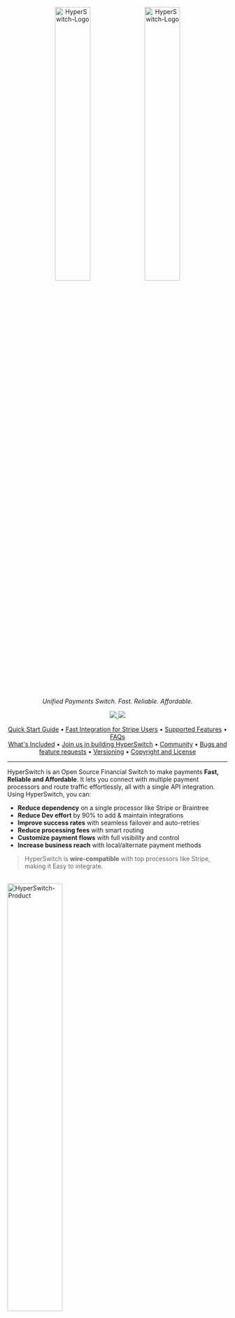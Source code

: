 <p align="center">
  <img src="./docs/imgs/hyperswitch-logo-dark.svg#gh-dark-mode-only" alt="HyperSwitch-Logo" width="40%" />
  <img src="./docs/imgs/hyperswitch-logo-light.svg#gh-light-mode-only" alt="HyperSwitch-Logo" width="40%" />
</p>

<p align="center">
<i>Unified Payments Switch. Fast. Reliable. Affordable.</i>
</p>

<p align="center">
  <a href="https://github.com/juspay/hyperswitch/actions?query=workflow%3ACI+branch%3Amain">
    <img src="https://github.com/juspay/hyperswitch/workflows/CI/badge.svg" />
  </a>
  <a href="https://github.com/juspay/hyperswitch/blob/main/LICENSE">
    <img src="https://img.shields.io/github/license/juspay/hyperswitch" />
  </a>
</p>

<p align="center">
  <a href="#quick-start-guide">Quick Start Guide</a> •
  <a href="#fast-integration-for-stripe-users">Fast Integration for Stripe Users</a> •
  <a href="#supported-features">Supported Features</a> •
  <a href="#faqs">FAQs</a>
  <br>
  <a href="#whats-included">What's Included</a> •
  <a href="#join-us-in-building-hyperswitch">Join us in building HyperSwitch</a> •
  <a href="#community">Community</a> •
  <a href="#bugs-and-feature-requests">Bugs and feature requests</a> •
  <a href="#versioning">Versioning</a> •
  <a href="#copyright-and-license">Copyright and License</a>
</p>
<hr>

HyperSwitch is an Open Source Financial Switch to make payments **Fast, Reliable
and Affordable**.
It lets you connect with multiple payment processors and route traffic
effortlessly, all with a single API integration.
Using HyperSwitch, you can:

- **Reduce dependency** on a single processor like Stripe or Braintree
- **Reduce Dev effort** by 90% to add & maintain integrations
- **Improve success rates** with seamless failover and auto-retries
- **Reduce processing fees** with smart routing
- **Customize payment flows** with full visibility and control
- **Increase business reach** with local/alternate payment methods

> HyperSwitch is **wire-compatible** with top processors like Stripe, making it
> Easy to integrate.

<br>
<img src="./docs/imgs/hyperswitch-product.png" alt="HyperSwitch-Product" width="50%" />

## Quick Start Guide


<a href="https://app.hyperswitch.io/register"><img src="./docs/imgs/signup-to-hs.svg" height="35"></a>

Ways to get started with Hyperswitch:

1. Try it in our Sandbox Environment: Fast and easy to
   start.
   No code or setup is required in your system. [learn more](/docs/try_sandbox.md)


<a href="https://app.hyperswitch.io/register"><img src="./docs/imgs/get-api-keys.svg" height="35"></a>

2. A simple demo of integrating Hyperswitch with your React App, Try our React [Demo App](https://github.com/aashu331998/hyperswitch-react-demo-app/archive/refs/heads/main.zip).


3. Install in your local system: Configurations and
   setup required in your system.
   Suitable if you like to customize the core offering, [setup guide](/docs/try_local_system.md)

## Fast Integration for Stripe Users

If you are already using Stripe, integrating with HyperSwitch is fun, fast &
easy.
Try the steps below to get a feel for how quick the setup is:

1. Get API keys from our [dashboard].
2. Follow the instructions detailed on our
   [documentation page][migrate-from-stripe].

[dashboard]: https://app.hyperswitch.io/register
[migrate-from-stripe]: https://hyperswitch.io/docs/migrateFromStripe

## Supported Features

### Supported Payment Processors and Methods

As of April 2023, we support 30 payment processors and multiple payment methods.
In addition, we are continuously integrating new processors based on their reach
and community requests.
Our target is to support 100+ processors by H2 2023.
You can find the latest list of payment processors, supported methods, and
features
[here][supported-connectors-and-features].

[supported-connectors-and-features]: https://docs.google.com/spreadsheets/d/e/2PACX-1vQWHLza9m5iO4Ol-tEBx22_Nnq8Mb3ISCWI53nrinIGLK8eHYmHGnvXFXUXEut8AFyGyI9DipsYaBLG/pubhtml?gid=0&single=true

### Hosted Version

In addition to all the features of the open-source product, our hosted version
provides features and support to manage your payment infrastructure, compliance,
analytics, and operations end-to-end:

- **System Performance & Reliability**

  - Scalable to support 50,000 tps
  - System uptime of up to 99.99%
  - Deployment with very low latency
  - Hosting option with AWS or GCP

- **Value Added Services**

  - Compliance Support, incl. PCI, GDPR, Card Vault, etc
  - Customise the integration or payment experience
  - Control Center with elaborate analytics and reporting
  - Integration with Risk Management Solutions
  - Integration with other platforms like Subscription, E-commerce, Accounting,
    etc.

- **Enterprise Support**

  - 24x7 Email / On-call Support
  - Dedicated Relationship Manager
  - Custom dashboards with deep analytics, alerts, and reporting
  - Expert team to consult and improve business metrics

You can [try the hosted version in our sandbox][dashboard].

## FAQs

Got more questions?
Please refer to our [FAQs page][faqs].

[faqs]: https://hyperswitch.io/docs/websiteFAQ

<!--
## Documentation

Please refer to the following documentation pages:

- Getting Started Guide [Link]
- API Reference [Link]
- Payments Fundamentals [Link]
- Installation Support [Link]
- Router Architecture [Link]
 -->

## What's Included

Within the repositories, you'll find the following directories and files,
logically grouping common assets and providing both compiled and minified
variations.

### Repositories

The current setup contains a single repo, which contains the core payment router
and the various connector integrations under the `src/connector` sub-directory.

<!-- ### Sub-Crates -->

<!--
| Crate | Stability | Master | Docs | Example |
|--------|-----------|-------|:----:|:------:|
| [masking](./crates/masking) | [![experimental](https://raster.shields.io/static/v1?label=&message=experimental&color=orange)](https://github.com/emersion/stability-badges#experimental) | [![Health](https://raster.shields.io/static/v1?label=&message=unknown&color=333)]() | [![docs.rs](https://raster.shields.io/static/v1?label=&message=docs&color=eee)](https://docs.rs/masking) | [![Open in Gitpod](https://raster.shields.io/static/v1?label=&message=try%20online&color=eee)]() |
| [router](./crates/router) | [![experimental](https://raster.shields.io/static/v1?label=&message=experimental&color=orange)](https://github.com/emersion/stability-badges#experimental) | [![Health](https://raster.shields.io/static/v1?label=&message=unknown&color=333)]() | [![docs.rs](https://raster.shields.io/static/v1?label=&message=docs&color=eee)](https://docs.rs/router) | [![Open in Gitpod](https://raster.shields.io/static/v1?label=&message=try%20online&color=eee)]() |
-->

### Files Tree Layout

<!-- FIXME: this table should either be generated by a script or smoke test
should be introduced, checking it agrees with the actual structure -->

```text
├── config                       : config files for the router. This stores the initial startup-config; separate configs can be provided for debug/release builds.
├── crates                       : sub-crates
│   ├── masking                  : making pii information for pci and gdpr compliance
│   ├── router                   : the main crate
│   └── router_derive            : utility macros for the router crate
├── docs                         : hand-written documentation
├── examples                     : examples
├── logs                         : logs generated at runtime
├── migrations                   : diesel db setup
├── openapi                      : API definition
├── postman                      : postman scenarios for API
└── target                       : generated files
```

## Join us in building HyperSwitch

### Our Belief

> Payments should be open, fast, reliable, and affordable to serve
> the billions of people at scale.

<!--
HyperSwitch would allow everyone to customize and set up an open payment quickly
switch while giving a unified experience to your users, abstracting away the
ever-shifting payments landscape.

The HyperSwitch journey starts with a payment orchestrator.
It was born from our struggle to understand and integrate various payment
options/payment processors/networks and banks, with varying degrees of
documentation and inconsistent API semantics. -->

Globally, payment diversity has been growing at a rapid pace.
There are hundreds of payment processors and new payment methods like BNPL,
RTP etc.
Businesses need to embrace this diversity to increase conversion, reduce cost
and improve control.
However, integrating and maintaining multiple processors needs a lot of dev effort.
Why should devs across companies repeat the same work?
Why can't it be unified and reused? Hence, HyperSwitch was born to create that
reusable core and let companies build and customize it per their specific requirements.

### Our Values

1. Embrace Payments Diversity: It will drive innovation in the ecosystem in
   multiple ways.
2. Make it Open Source: Increases trust; Improves the quality and reusability of
   software.
3. Be community-driven: It enables participatory design and development.
4. Build it like Systems Software: This sets a high bar for Reliability,
   Security and Performance SLAs.
5. Maximise Value Creation: For developers, customers & partners.

### Contributing

This project is being created and maintained by [Juspay](https://juspay.in),
South Asia's largest payments orchestrator/switch, processing more than 50
Million transactions per day. The solution has 1Mn+ lines of Haskell code built
over ten years.
HyperSwitch leverages our experience in building large-scale, enterprise-grade &
frictionless payment solutions.
It is built afresh for the global markets as an open-source product in Rust.
We are long-term committed to building and making it useful for the community.

The product roadmap is open for the community's feedback.
We shall evolve a prioritization process that is open and community-driven.
We welcome contributions from the community. Please read through our
[contributing guidelines](/docs/CONTRIBUTING.md).
Included are directions for opening issues, coding standards, and notes on
development.

**Important note for Rust developers**: We aim for contributions from the community
across a broad range of tracks. Hence, we have prioritized simplicity and code
readability over purely idiomatic code. For example, some of the code in core
functions (e.g., `payments_core`) is written to be more readable than
pure-idiomatic.

## Community

Get updates on HyperSwitch development and chat with the community:

- Read and subscribe to [the official HyperSwitch blog][blog].
- Join our [Discord server][discord].
- Join our [Slack workspace][slack].
- Ask and explore our [GitHub Discussions][github-discussions].

[blog]: https://hyperswitch.io/blog
[discord]: https://discord.gg/wJZ7DVW8mm
[slack]: https://join.slack.com/t/hyperswitch-io/shared_invite/zt-1k6cz4lee-SAJzhz6bjmpp4jZCDOtOIg
[github-discussions]: https://github.com/juspay/hyperswitch/discussions

## Bugs and feature requests

Please read the issue guidelines and search for [existing and closed issues].
If your problem or idea is not addressed, please [open a new issue].

[existing and closed issues]: https://github.com/juspay/hyperswitch/issues
[open a new issue]: https://github.com/juspay/hyperswitch/issues/new/choose

## Versioning

Check the [CHANGELOG.md](./CHANGELOG.md) file for details.

## Copyright and License

This product is licensed under the [Apache 2.0 License](LICENSE).
